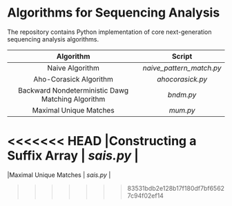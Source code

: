 # Algorithms for Sequencing Analysis
The repository contains Python implementation of core next-generation sequencing analysis algorithms.

 **Algorithm** | **Script**|
|:----------------:|:----------------:|
| Naive Algorithm | *naive_pattern_match.py* |
| Aho-Corasick Algorithm | *ahocorasick.py* |
| Backward Nondeterministic Dawg Matching Algorithm | *bndm.py* |
|Maximal Unique Matches | *mum.py* |
<<<<<<< HEAD
|Constructing a Suffix Array | *sais.py* |
=======
|Maximal Unique Matches | *sais.py* |
>>>>>>> 83531bdb2e128b17f180df7bf65627c94f02ef14
